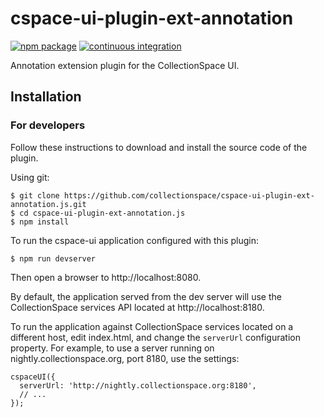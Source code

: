 # cspace-ui-plugin-ext-annotation

[![npm package](https://img.shields.io/npm/v/cspace-ui-plugin-ext-annotation.svg)](https://www.npmjs.com/package/cspace-ui-plugin-ext-annotation)
[![continuous integration](https://github.com/collectionspace/cspace-ui-plugin-ext-annotation.js/actions/workflows/ci-js.yml/badge.svg?branch=master&event=push)](https://github.com/collectionspace/cspace-ui-plugin-ext-annotation.js/actions/workflows/ci-js.yml)

Annotation extension plugin for the CollectionSpace UI.

## Installation

### For developers

Follow these instructions to download and install the source code of the plugin.

Using git:

```
$ git clone https://github.com/collectionspace/cspace-ui-plugin-ext-annotation.js.git
$ cd cspace-ui-plugin-ext-annotation.js
$ npm install
```

To run the cspace-ui application configured with this plugin:

```
$ npm run devserver
```

Then open a browser to http://localhost:8080.

By default, the application served from the dev server will use the CollectionSpace services API
located at http://localhost:8180.

To run the application against CollectionSpace services located on a different host, edit
index.html, and change the `serverUrl` configuration property. For example, to use a server running
on nightly.collectionspace.org, port 8180, use the settings:

```
cspaceUI({
  serverUrl: 'http://nightly.collectionspace.org:8180',
  // ...
});
```
